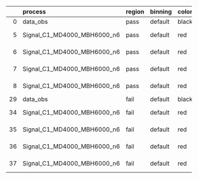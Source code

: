 |    | process                     | region   | binning   | color   | process_type   |   scale | variation   | source_filename                                                      | source_histname    | alias                       | title     |   combine_idx |     lnN |   shapes | syst_type   | direction   | variation_alias   |
|---:|:----------------------------|:---------|:----------|:--------|:---------------|--------:|:------------|:---------------------------------------------------------------------|:-------------------|:----------------------------|:----------|--------------:|--------:|---------:|:------------|:------------|:------------------|
|  0 | data_obs                    | pass     | default   | black   | DATA           |       1 | nominal     | ./histograms_for_2DAlphabet_v18//BH_Data.root                        | hpass              | Data                        | Data      |           nan | nan     |      nan | nan         | nan         | nan               |
|  5 | Signal_C1_MD4000_MBH6000_n6 | pass     | default   | red     | SIGNAL         |       1 | lumi        | ./histograms_for_2DAlphabet_v18//BH_Signal_C1_MD4000_MBH6000_n6.root | hpass              | Signal_C1_MD4000_MBH6000_n6 | BH signal |           nan |   1.016 |      nan | lnN         | nan         | nan               |
|  6 | Signal_C1_MD4000_MBH6000_n6 | pass     | default   | red     | SIGNAL         |       1 | SVM         | ./histograms_for_2DAlphabet_v18//BH_Signal_C1_MD4000_MBH6000_n6.root | hpass_SVMsyst_up   | Signal_C1_MD4000_MBH6000_n6 | BH signal |           nan | nan     |        1 | shapes      | Up          | SVMsyst           |
|  7 | Signal_C1_MD4000_MBH6000_n6 | pass     | default   | red     | SIGNAL         |       1 | SVM         | ./histograms_for_2DAlphabet_v18//BH_Signal_C1_MD4000_MBH6000_n6.root | hpass_SVMsyst_down | Signal_C1_MD4000_MBH6000_n6 | BH signal |           nan | nan     |        1 | shapes      | Down        | SVMsyst           |
|  8 | Signal_C1_MD4000_MBH6000_n6 | pass     | default   | red     | SIGNAL         |       1 | nominal     | ./histograms_for_2DAlphabet_v18//BH_Signal_C1_MD4000_MBH6000_n6.root | hpass              | Signal_C1_MD4000_MBH6000_n6 | BH signal |           nan | nan     |      nan | nan         | nan         | nan               |
| 29 | data_obs                    | fail     | default   | black   | DATA           |       1 | nominal     | ./histograms_for_2DAlphabet_v18//BH_Data.root                        | hfail              | Data                        | Data      |           nan | nan     |      nan | nan         | nan         | nan               |
| 34 | Signal_C1_MD4000_MBH6000_n6 | fail     | default   | red     | SIGNAL         |       1 | lumi        | ./histograms_for_2DAlphabet_v18//BH_Signal_C1_MD4000_MBH6000_n6.root | hfail              | Signal_C1_MD4000_MBH6000_n6 | BH signal |           nan |   1.016 |      nan | lnN         | nan         | nan               |
| 35 | Signal_C1_MD4000_MBH6000_n6 | fail     | default   | red     | SIGNAL         |       1 | SVM         | ./histograms_for_2DAlphabet_v18//BH_Signal_C1_MD4000_MBH6000_n6.root | hfail_SVMsyst_up   | Signal_C1_MD4000_MBH6000_n6 | BH signal |           nan | nan     |        1 | shapes      | Up          | SVMsyst           |
| 36 | Signal_C1_MD4000_MBH6000_n6 | fail     | default   | red     | SIGNAL         |       1 | SVM         | ./histograms_for_2DAlphabet_v18//BH_Signal_C1_MD4000_MBH6000_n6.root | hfail_SVMsyst_down | Signal_C1_MD4000_MBH6000_n6 | BH signal |           nan | nan     |        1 | shapes      | Down        | SVMsyst           |
| 37 | Signal_C1_MD4000_MBH6000_n6 | fail     | default   | red     | SIGNAL         |       1 | nominal     | ./histograms_for_2DAlphabet_v18//BH_Signal_C1_MD4000_MBH6000_n6.root | hfail              | Signal_C1_MD4000_MBH6000_n6 | BH signal |           nan | nan     |      nan | nan         | nan         | nan               |